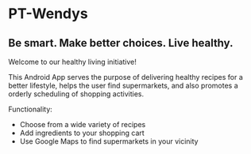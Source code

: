 # PT-Wendys

## Be smart. Make better choices. Live healthy.

Welcome to our healthy living initiative!

This Android App serves the purpose of delivering healthy recipes for a better lifestyle, helps the user find supermarkets, and also promotes a orderly scheduling of shopping activities.

Functionality:
- Choose from a wide variety of recipes
- Add ingredients to your shopping cart
- Use Google Maps to find supermarkets in your vicinity
